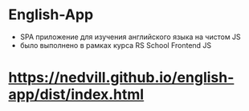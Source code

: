 # English-App

- SPA приложение для изучения английского языка на чистом JS
- было выполнено в рамках курса RS School Frontend JS
# https://nedvill.github.io/english-app/dist/index.html